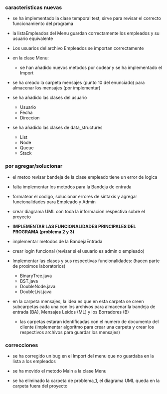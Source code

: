 
### caracteristicas nuevas

- se ha implementado la clase temporal test, sirve para revisar el correcto funcionamiento del programa

- la listaEmpleados del Menu guardan correctamente los empleados y su usuario equivalente

- Los usuarios del archivo Empleados se importan correctamente

- en la clase Menu:
  - se han añadido nuevos metodos por codear y se ha implementado el Import

- se ha creado la carpeta mensajes (punto 10 del enunciado) para almacenar los mensajes (por implementar)


- se ha añadido las clases del usuario
  - Usuario
  - Fecha
  - Direccion

- se ha añadido las clases de data_structures
  - List
  - Node
  - Queue
  - Stack

### por agregar/solucionar

- el metoo revisar bandeja de la clase empleado tiene un error de logica

- falta implementar los metodos para la Bandeja de entrada

- formatear el codigo, solucionar errores de sintaxis y agregar funcionalidades para Empleado y Admin

- crear diagrama UML con toda la informacion respectiva sobre el proyecto

- **IMPLEMENTAR LAS FUNCIONALIDADES PRINCIPALES DEL PROGRAMA (problema 2 y 3)**

- implementar metodos de la BandejaEntrada

- crear login funcional (revisar si el usuario es admin o empleado)

- Implementar las clases y sus respectivas funcionalidades: (hacen parte de proximos laboratorios)
  - BinaryTree.java
  - BST.java
  - DoubleNode.java
  - DoubleList.java

- en la carpeta mensajes, la idea es que en esta carpeta se creen subcarpetas cada una con los archivos para almacenar la bandeja de entrada (BA), Mensajes Leidos (ML) y los Borradores (B)
  - las carpetas estaran identificadas con el numero de documento del cliente (implementar algoritmo para crear una carpeta y crear los respectivos archivos para guardar los mensajes)



### correcciones

- se ha corregido un bug en el Import del menu que no guardaba en la lista a los empleados

- se ha movido el metodo Main a la clase Menu

- se ha eliminado la carpeta de problema_1, el diagrama UML queda en la carpeta fuera del proyecto

